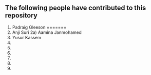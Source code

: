 ## The following people have contributed to this repository

1) Padraig Gleeson
=======
2) Anji Suri
2a) Aamina Janmohamed
3) Yusur Kassem
4) 
5)
6)
7)
8)
9) 
